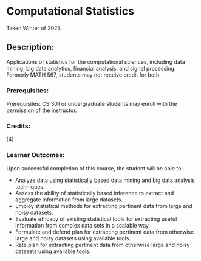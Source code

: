 # Computational Statistics

Taken Winter of 2023.

## Description:
Applications of statistics for the computational sciences, including data mining, big data analytics, financial analysis, and signal processing.  Formerly MATH 567, students may not receive credit for both.

### Prerequisites:
Prerequisites: CS 301 or undergraduate students may enroll with the permission of the instructor.

### Credits:
(4)

### Learner Outcomes:
Upon successful completion of this course, the student will be able to:
- Analyze data using statistically based data mining and big data analysis techniques.
- Assess the ability of statistically based inference to extract and aggregate information from large datasets.
- Employ statistical methods for extracting pertinent data from large and noisy datasets.
- Evaluate efficacy of existing statistical tools for extracting useful information from complex data sets in a scalable way.
- Formulate and defend plan for extracting pertinent data from otherwise large and noisy datasets using available tools.
- Rate plan for extracting pertinent data from otherwise large and noisy datasets using available tools.
